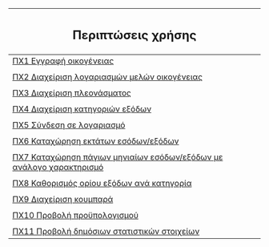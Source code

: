 | <h2> Περιπτώσεις χρήσης </h2> |
| --- |
| [ΠΧ1 Εγγραφή οικογένειας](/docs/markdown/uc1-family-registration.md)  |
| |
| [ΠΧ2 Διαχείριση λογαριασμών μελών οικογένειας](/docs/markdown/uc2-account-management.md) |
| |
| [ΠΧ3 Διαχείριση πλεονάσματος](/docs/markdown/uc3-surplus-management.md) |
| |
| [ΠΧ4 Διαχείριση κατηγοριών εξόδων](/docs/markdown/uc4-expense-category-managment.md) |
| |
| [ΠΧ5 Σύνδεση σε λογαριασμό](/docs/markdown/uc5-login-to-account.md) |
| |
| [ΠΧ6 Καταχώρηση εκτάτων εσόδων/εξόδων](/docs/markdown/uc6-non-recurring-income-expenses.md) |
| |
| [ΠΧ7 Καταχώρηση πάγιων μηνιαίων εσόδων/εξόδων με ανάλογο χαρακτηρισμό](/docs/markdown/) |
| |
| [ΠΧ8 Καθορισμός ορίου εξόδων ανά κατηγορία](/docs/markdown/) |
| |
| [ΠΧ9 Διαχείριση κουμπαρά](/docs/markdown/uc9-moneybox-management.md) |
| |
| [ΠΧ10 Προβολή προϋπολογισμού](/docs/markdown/uc10-show-family-budget.md) |
| |
| [ΠΧ11 Προβολή δημόσιων στατιστικών στοιχείων](/docs/markdown/uc11-show-public-statistics.md) |